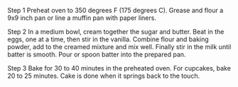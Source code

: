 Step 1
Preheat oven to 350 degrees F (175 degrees C). Grease and flour a 9x9 inch pan or line a muffin pan with paper liners.

Step 2
In a medium bowl, cream together the sugar and butter. 
Beat in the eggs, one at a time, then stir in the vanilla. 
Combine flour and baking powder, add to the creamed mixture and mix well. 
Finally stir in the milk until batter is smooth. Pour or spoon batter into the prepared pan.

Step 3
Bake for 30 to 40 minutes in the preheated oven. For cupcakes, bake 20 to 25 minutes. Cake is done when it springs back to the touch.

